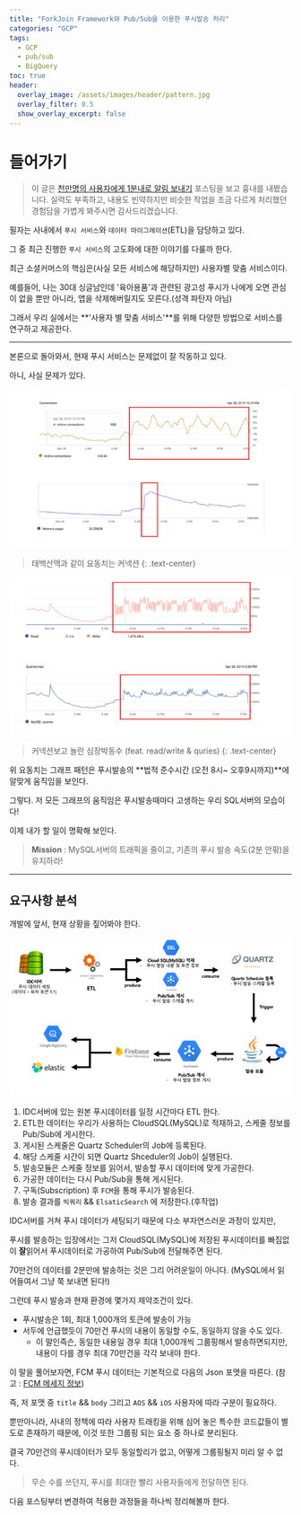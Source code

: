 ```yaml
---
title: "ForkJoin Framework와 Pub/Sub을 이용한 푸시발송 처리"
categories: "GCP"
tags:
  - GCP
  - pub/sub
  - BigQuery
toc: true
header:
  overlay_image: /assets/images/header/pattern.jpg
  overlay_filter: 0.5
  show_overlay_excerpt: false
---
```


# 들어가기

> 이 글은 [천만명의 사용자에게 1분내로 알림 보내기](https://taetaetae.github.io/2019/01/02/faster-parallel-processes/) 포스팅을 보고 흉내를 내봤습니다. 실력도 부족하고, 내용도 빈약하지만 비슷한 작업을 조금 다르게 처리했던 경험담을 가볍게 봐주시면 감사드리겠습니다.

필자는 사내에서 `푸시 서비스`와 `데이터 마이그레이션`(ETL)을 담당하고 있다.

그 중 최근 진행한 `푸시 서비스`의 고도화에 대한 이야기를 다룰까 한다.

최근 소셜커머스의 핵심은(사실 모든 서비스에 해당하지만) 사용자별 맞춤 서비스이다.

예를들어, 나는 30대 싱글남인데 '육아용품'과 관련된 광고성 푸시가 나에게 오면 관심이 없을 뿐만 아니라, 앱을 삭제해버릴지도 모른다.(성격 파탄자 아님)

그래서 우리 실에서는 **'사용자 별 맞춤 서비스'**를 위해 다양한 방법으로 서비스를 연구하고 제공한다.

---

본론으로 돌아와서, 현재 푸시 서비스는 문제없이 잘 작동하고 있다.

아니, 사실 문제가 있다.

![](/assets/images/study/dev/2019/themejoo/mysql_1.png)

> 태백산맥과 같이 요동치는 커넥션
{: .text-center}

![](/assets/images/study/dev/2019/themejoo/mysql_2.png)

> 커넥션보고 놀란 심장박동수 (feat. read/write & quries)
{: .text-center}

위 요동치는 그래프 패턴은 푸시발송의 **법적 준수시간 (오전 8시~ 오후9시까지)**에 알맞게 움직임을 보인다.

그렇다. 저 모든 그래프의 움직임은 푸시발송때마다 고생하는 우리 SQL서버의 모습이다!

이제 내가 할 일이 명확해 보인다.

> **Mission** : MySQL서버의 트래픽을 줄이고, 기존의 푸시 발송 속도(2분 안팎)을 유지하라!

---

## 요구사항 분석

개발에 앞서, 현재 상황을 짚어봐야 한다.

![](/assets/images/study/dev/2019/themejoo/push_process.png)

1. IDC서버에 있는 원본 푸시데이터를 일정 시간마다 ETL 한다.
2. ETL한 데이터는 우리가 사용하는 CloudSQL(MySQL)로 적재하고, 스케줄 정보를 Pub/Sub에 게시한다.
3. 게시된 스케줄은 Quartz Scheduler의 Job에 등록된다.
4. 해당 스케줄 시간이 되면 Quartz Shceduler의 Job이 실행된다.
5. 발송모듈은 스케줄 정보를 읽어서, 발송할 푸시 데이터에 맞게 가공한다.
6. 가공한 데이터는 다시 Pub/Sub을 통해 게시된다.
7. 구독(Subscription) 후 `FCM`을 통해 푸시가 발송된다.
8. 발송 결과를  `빅쿼리` && `ElsaticSearch` 에 저장한다.(후작업)

IDC서버를 거쳐 푸시 데이터가 세팅되기 때문에 다소 부자연스러운 과정이 있지만,

푸시를 발송하는 입장에서는 그저 CloudSQL(MySQL)에 저장된 푸시데이터를 빠짐없이 **잘**읽어서 푸시데이터로 가공하여 Pub/Sub에 전달해주면 된다.

70만건의 데이터를 2분만에 발송하는 것은 그리 어려운일이 아니다. (MySQL에서 읽어들여서 그냥 쭉 보내면 된다!)

그런데 푸시 발송과 현재 환경에 몇가지 제약조건이 있다.

- 푸시발송은 1회, 최대 1,000개의 토큰에 발송이 가능
- 서두에 언급했듯이 70만건 푸시의 내용이 동일할 수도, 동일하지 않을 수도 있다.
  - 이 말인즉슨, 동일한 내용일 경우 최대 1,000개씩 그룹핑해서 발송하면되지만, 내용이 다를 경우 최대 70만건을 각각 보내야 한다.

이 말을 풀어보자면, FCM 푸시 데이터는 기본적으로 다음의 Json 포맷을 따른다. (참고 : [FCM 메세지 정보](https://firebase.google.com/docs/cloud-messaging/concept-options?hl=ko))

즉, 저 포맷 중 `title` && `body` 그리고 `AOS` && `iOS` 사용자에 따라 구분이 필요하다.

뿐만아니라, 사내의 정책에 따라 사용자 트래킹을 위해 심어 놓은 특수한 코드값들이 별도로 존재하기 때문에, 이것 또한 그룹핑 되는 요소 중 하나로 분리된다.

결국 70만건의 푸시데이터가 모두 동일할리가 없고, 어떻게 그룹핑될지 미리 알 수 없다.

> 무슨 수를 쓰던지, 푸시를 최대한 빨리 사용자들에게 전달하면 된다.

다음 포스팅부터 변경하여 적용한 과정들을 하나씩 정리해볼까 한다.
